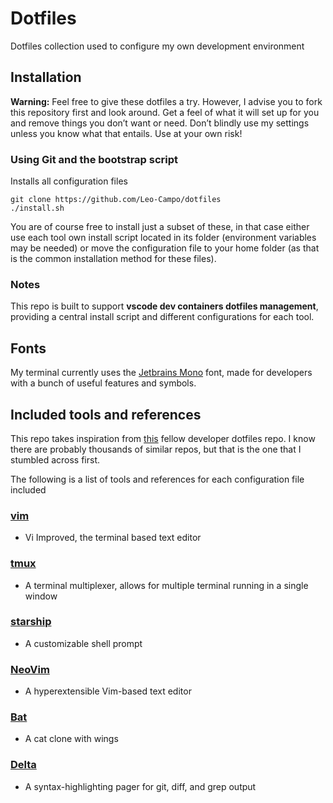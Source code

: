 # Dotfiles

Dotfiles collection used to configure my own development environment

## Installation

**Warning:** Feel free to give these dotfiles a try. However, I advise you to 
fork this repository first and look around. Get a feel of what it will set up 
for you and remove things you don’t want or need. 
Don’t blindly use my settings unless you know what that entails. Use at your own risk!



### Using Git and the bootstrap script
Installs all configuration files
```shell
git clone https://github.com/Leo-Campo/dotfiles
./install.sh
```

You are of course free to install just a subset of these, in that case either use each tool own install script
located in its folder (environment variables may be needed) or move the configuration file to your 
home folder (as that is the common installation method for these files).

### Notes

This repo is built to support **vscode dev containers dotfiles management**, providing a central install
script and different configurations for each tool.

## Fonts
My terminal currently uses the [Jetbrains Mono](https://www.jetbrains.com/lp/mono/)
font, made for developers with a bunch of useful features and symbols.

## Included tools and references

This repo takes inspiration from [this](https://github.com/benmatselby/dotfiles) fellow developer dotfiles repo. I know there are probably thousands of 
similar repos, but that is the one that I stumbled across first.

The following is a list of tools and references for each configuration file included

### [vim](https://github.com/vim/vim)
- Vi Improved, the terminal based text editor
### [tmux](https://github.com/tmux/tmux)
- A terminal multiplexer, allows for multiple terminal running in a single window
### [starship](https://github.com/starship/starship)
- A customizable shell prompt 
### [NeoVim](https://github.com/neovim/neovim)
- A hyperextensible Vim-based text editor
### [Bat](https://github.com/sharkdp/bat)
- A cat clone with wings 
### [Delta](https://github.com/dandavison/delta)
- A syntax-highlighting pager for git, diff, and grep output


